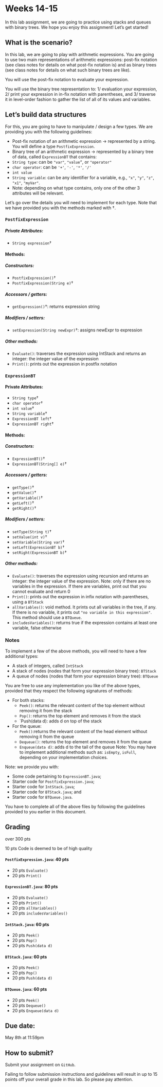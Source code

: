 # Weeks 14-15

In this lab assignment, we are going to practice using stacks and queues with binary trees. 
We hope you enjoy this assignment! Let’s get started!


## What is the scenario? 

In this lab, we are going to play with arithmetic expressions. 
You are going to use two main representations of arithmetic expressions: post-fix notation (see class notes for details on what post-fix notation is) and as binary trees (see class notes for details on what such binary trees are like).

You will use the post-fix notation to evaluate your expression.

You will use the binary tree representation to: 1/ evaluation your expression, 2/ print your expression in in-fix notation with parentheses, and 3/ traverse it in level-order fashion to gather the list of all of its values and variables.

## Let’s build data structures
For this, you are going to have to manipulate / design a few types. We are providing you with the following guidelines:
*	Post-fix notation of an arithmetic expression → represented by a string. You will define a type `PostfixExpression`.
*	Binary tree of an arithmetic expression → represented by a binary tree of data, called `ExpressionBT` that contains:
  *	`String type`: can be `"var"`, `"value”`, or `"operator"`
  *	`char operator`: can be `'+'`, `'-'`, `'*'`, `'/'`
  *	`int value`
  *	`String variable`: can be any identifier for a variable, e.g., `"x"`, `"y"`, `"z"`, `"x1"`, `"myVar"`.
  *	Note: depending on what type contains, only one of the other 3 attributes will be relevant.

Let’s go over the details you will need to implement for each type. Note that we have provided you with the methods marked with &dagger;.

### `PostfixExpression`
##### Private Attributes: 
* `String expression`&dagger;
#### Methods:
##### Constructors: 
* `PostfixExpression()`&dagger;
* `PostfixExpression(String e)`&dagger;
##### Accessors / getters:
* `getExpression()`&dagger;: returns expression string
##### Modifiers / setters:
* `setExpression(String newExpr)`&dagger;: assigns newExpr to expression
##### Other methods:
* `Evaluate()`: traverses the expression using IntStack and returns an integer: the integer value of the expression
* `Print()`: prints out the expression in postfix notation

### `ExpressionBT`
#### Private Attributes: 
* `String type`&dagger;
* `char operator`&dagger;
* `int value`&dagger;
* `String variable`&dagger;
* `ExpressionBT left`&dagger;
* `ExpressionBT right`&dagger;
#### Methods:
##### Constructors: 
* `ExpressionBT()`&dagger;
* `ExpressionBT(String[] e)`&dagger;
##### Accessors / getters:
* `getType()`&dagger;
* `getValue()`&dagger;
* `getVariable()`&dagger;
* `getLeft()`&dagger;
* `getRight()`&dagger;
##### Modifiers / setters:
* `setType(String t)`&dagger;
* `setValue(int v)`&dagger;
* `setVariable(String var)`&dagger;
* `setLeft(ExpressionBT b)`&dagger;
* `setRight(ExpressionBT b)`&dagger;
##### Other methods:
* `Evaluate()`: traverses the expression using recursion and returns an integer: the integer value of the expression. Note: only if there are no variables in the expression. If there are variables, print out that you cannot evaluate and return 0 
* `Print()`: prints out the expression in infix notation with parentheses, using a `BTStack`
* `allVariables()`: void method. It prints out all variables in the tree, if any. If there is no variable, it prints out `"no variable in this expression"`. This method should use a `BTQueue`.
* `includesVariables()`: returns true if the expression contains at least one variable, false otherwise

### Notes
To implement a few of the above methods, you will need to have a few additional types: 
* A stack of integers, called `IntStack`
* A stack of nodes (nodes that form your expression binary tree): `BTStack`
* A queue of nodes (nodes that form your expression binary tree): `BTQueue`

You are free to use any implementation you like of the above types, provided that they respect the following signatures of methods:
* For both stacks:
  * `Peek()`: returns the relevant content of the top element without removing it from the stack
  * `Pop()`: returns the top element and removes it from the stack
  * `Push(data d): adds d on top of the stack
* For the queue:
  * `Peek()`:returns the relevant content of the head element without removing it from the queue
  * `Dequeue()`: returns the top element and removes it from the queue
  * `Enqueue(data d)`: adds d to the tail of the queue
Note: You may have to implement additional methods such as: `isEmpty`, `isFull`, depending on your implementation choices.

Note: we provide you with:
*	Some code pertaining to `ExpressionBT.java`; 
*	Starter code for `PostfixExpression.java`; 
*	Starter code for `IntStack.java`;
*	Starter code for `BTStack.java`; and
*	Starter code for `BTQueue.java`.

You have to complete all of the above files by following the guidelines provided to you earlier in this document.

## Grading
over 300 pts 

10 pts	 Code is deemed to be of high quality 
#### `PostfixExpression.java`: 	40 pts
* 20 pts 	`Evaluate()`
* 20 pts 	`Print()`

#### `ExpressionBT.java`: 	80 pts
* 20 pts	`Evaluate()`
* 20 pts	`Print()`
* 20 pts	`allVariables()`
* 20 pts	`includesVariables()`

#### `IntStack.java`:		60 pts
* 20 pts	`Peek()`
* 20 pts	`Pop()`
* 20 pts	`Push(data d)`

#### `BTStack.java`:		60 pts
* 20 pts	`Peek()`
* 20 pts	`Pop()`
* 20 pts	`Push(data d)`

#### `BTQueue.java`:		60 pts
* 20 pts	`Peek()`
* 20 pts	`Dequeue()`
* 20 pts	`Enqueue(data d)`

## Due date: 
May 8th at 11:59pm

## How to submit?
Submit your assignment on `GitHub`. 

Failing to follow submission instructions and guidelines will result in up to 15 points off your overall grade in this lab. So please pay attention. 


